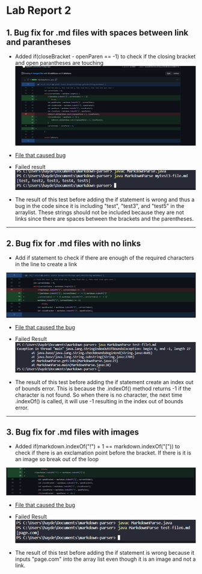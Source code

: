 # Lab Report 2

## 1. Bug fix for .md files with spaces between link and parantheses
- Added if(closeBracket - openParen == -1) to check if the closing bracket and open parantheses are touching
![Image](bug-fix.PNG)
- [File that caused bug](https://hpdinh.github.io/cse15l-lab-reports/mytest3-file.md)
- Failed result
![Image](bug-fix1-fail.PNG)

- The result of this test before adding the if statement is wrong and thus a bug in the code since it is including "test", "test3", and "test5"  in the arraylist. These strings should not be included because they are not links since there are spaces between the brackets and the parentheses. 

***
## 2. Bug fix for .md files with no links

- Add if statement to check if there are enough of the required characters in the line to create a link

![Image](images/bug-fix2.PNG)

- [File that caused the bug](https://hpdinh.github.io/cse15l-lab-reports/test-file3.md)

- Failed Result
![Image](images/bug-fix2-fail.PNG)

- The result of this test before adding the if statement create an index out of bounds error. This is because the     .indexOf() method returns -1 if the character is not found. So when there is no character, the next time .indexOf() is called, it will use -1 resulting in the index out of bounds error.

***

## 3. Bug fix for .md files with images

- Added if(markdown.indexOf("!") + 1 == markdown.indexOf("[")) to check if there is an exclamation point before the bracket. If there is it is an image so break out of the loop

![Image](images/bug-fix3.PNG)

- [File that caused the bug](https://hpdinh.github.io/cse15l-lab-reports/test-file6.md)

- Failed Result
![Image](images/bug-fix3-fail.PNG)

- The result of this test before adding the if statement is wrong because it inputs "page.com" into the array list even though it is an image and not a link. 

